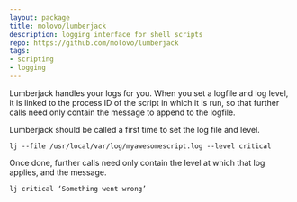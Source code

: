 ```yaml
---
layout: package
title: molovo/lumberjack
description: logging interface for shell scripts
repo: https://github.com/molovo/lumberjack
tags:
- scripting
- logging
---
```


Lumberjack handles your logs for you. When you set a logfile and log level, it is linked to the process ID of the script in which it is run, so that further calls need only contain the message to append to the logfile.

Lumberjack should be called a first time to set the log file and level.

    lj --file /usr/local/var/log/myawesomescript.log --level critical
    
Once done, further calls need only contain the level at which that log applies, and the message.

    lj critical ‘Something went wrong’
